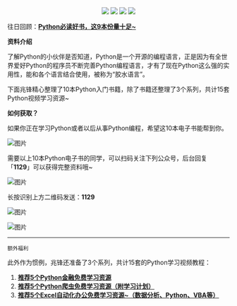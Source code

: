 <div align="center">
    <a href="https://github.com/zhaofeng092/python_auto_office"> <img src="https://badgen.net/badge/Github/%E7%A8%8B%E5%BA%8F%E5%91%98?icon=github&color=red"></a>
    <a href="http://t.cn/A6Gkrbzw"> <img src="https://badgen.net/badge/follow/%E5%85%AC%E4%BC%97%E5%8F%B7?icon=rss&color=green"></a>
    <a href="https://space.bilibili.com/259649365"> <img src="https://badgen.net/badge/pick/B%E7%AB%99?icon=dependabot&color=blue"></a>
    <a href="https://mp.weixin.qq.com/s/CadAaJUTUlXmTxJAjFUfPQ"> <img src="https://badgen.net/badge/join/%E4%BA%A4%E6%B5%81%E7%BE%A4?icon=atom&color=yellow"></a>
</div>

往日回顾：**[Python必读好书，这9本份量十足~](http://mp.weixin.qq.com/s?__biz=MzI2Nzg5MjgyNg==&mid=2247486593&idx=1&sn=b4d9226cb02272ae014561692ff9fd0b&chksm=eaf6adb4dd8124a2af3525fb73e6dc6f7cc85b9c5bd5efce220c5a8f293d1b88352706828b05&scene=21#wechat_redirect)**



**资料介绍**

了解Python的小伙伴是否知道，Python是一个开源的编程语言，正是因为有全世界爱好Python的程序员不断完善Python编程语言，才有了现在Python这么强的实用性，能和各个语言结合使用，被称为“胶水语言”。

下面兆锋精心整理了10本Python入门书籍，除了书籍还整理了3个系列，共计15套Python视频学习资源~

**如何获取？**



如果你正在学习Python或者以后从事Python编程，希望这10本电子书能帮到你。

![图片](https://mmbiz.qpic.cn/mmbiz_png/SAHDhZ6pPO94ecicUTZAn04GpJe1laWSebgkTQd0sVOOkMWzfuRe0vx8Mnxmy3e09VcPsaDxicgW5Qw6EjnR0JLw/640?wx_fmt=png&tp=webp&wxfrom=5&wx_lazy=1&wx_co=1)

需要以上10本Python电子书的同学，可以扫码关注下列公众号，后台回复「**1129**」可以获得完整资料哦~

![图片](https://mmbiz.qpic.cn/mmbiz_jpg/bA8udtMxZOQpbakIHKiaY0R3YtYTp1xIXqNkUl4FLiatY2oL6QlXN7MgImJia7Gk4ZgnrbKgiabwsQXFAmvOqnNseQ/640?wx_fmt=jpeg&tp=webp&wxfrom=5&wx_lazy=1&wx_co=1)

长按识别上方二维码发送：**1129**

![图片](https://mmbiz.qpic.cn/mmbiz_gif/8iadiaKXL1pr1kKhjnwZoia8iatR1LozWG68Doh4h3v8jhHC4mhBXwicPPQFuickjCXQnR4Uibiam9DdudU6YDKSxg59OA/640?wx_fmt=gif&tp=webp&wxfrom=5&wx_lazy=1)

![图片](https://mmbiz.qpic.cn/mmbiz_jpg/SAHDhZ6pPOibgo7Ze5JAPiaYYmteOo95fwpiacvSnibzVmNVCEN6fbfgaDKGHNlMZ6aFiaGjuCfr4ekng7mlfUaCWyg/640?wx_fmt=jpeg&tp=webp&wxfrom=5&wx_lazy=1&wx_co=1)



------

```
额外福利
```



此外作为惯例，兆锋还准备了3个系列，共计15套的Python学习视频教程：



1. **[推荐5个Python金融免费学习资源](http://mp.weixin.qq.com/s?__biz=MzI2Nzg5MjgyNg==&mid=2247485981&idx=1&sn=c671b456615c7d8b0bb3294d56da028d&chksm=eaf6ab28dd81223ee0b952371b04d5ca0cc301a113e7c52abd289ae77879c0d56ebaeaf2d757&scene=21#wechat_redirect)**
2. **[推荐5个Python爬虫免费学习资源（附学习计划）](http://mp.weixin.qq.com/s?__biz=MzI2Nzg5MjgyNg==&mid=2247485933&idx=1&sn=3b62430606947be379c55325888d56ee&chksm=eaf6a8d8dd8121ce17462eab3a4a436327166c731f99339dee1b157e7e026d8e2a874d08feea&scene=21#wechat_redirect)**
3. **[推荐5个Excel自动化办公免费学习资源~（数据分析、Python、VBA等）](http://mp.weixin.qq.com/s?__biz=MzI2Nzg5MjgyNg==&mid=2247486060&idx=1&sn=d659e07f6f720130e5e58ba43be4cb4d&chksm=eaf6ab59dd81224f148f798639c5995a8ab24620a00869231598ee31249e7f827d3b1055f5e3&scene=21#wechat_redirect)**